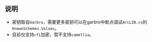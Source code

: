 ## 说明
* 密钥取自`Garbro`，需要更多密钥可以在garbro中断点调试`ArcLIB.cs`的`KnownSchemes.Values`。
* 目前仅支持`cfi`加密，暂不支持`camellia`。